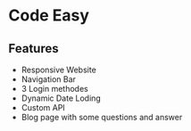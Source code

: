 
# Code Easy




## Features

* Responsive Website
* Navigation Bar
* 3 Login methodes
* Dynamic Date Loding
* Custom API
* Blog page with some questions and answer
